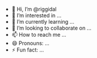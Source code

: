 - 👋 Hi, I’m @riggidal
- 👀 I’m interested in ...
- 🌱 I’m currently learning ...
- 💞️ I’m looking to collaborate on ...
- 📫 How to reach me ...
- 😄 Pronouns: ...
- ⚡ Fun fact: ...

<!---
riggidal/riggidal is a ✨ special ✨ repository because its `README.md` (this file) appears on your GitHub profile.
You can click the Preview link to take a look at your changes.
--->
